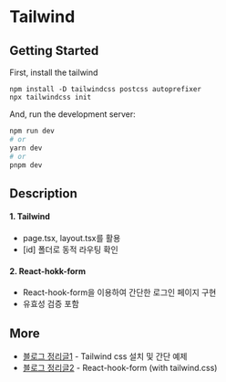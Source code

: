 # Tailwind

## Getting Started

First, install the tailwind

```
npm install -D tailwindcss postcss autoprefixer
npx tailwindcss init
```

And, run the development server:

```bash
npm run dev
# or
yarn dev
# or
pnpm dev
```

## Description

#### 1. Tailwind

- page.tsx, layout.tsx를 활용
- [id] 폴더로 동적 라우팅 확인

#### 2. React-hokk-form

- React-hook-form을 이용하여 간단한 로그인 페이지 구현
- 유효성 검증 포함

## More

- [블로그 정리글1](https://blog.naver.com/zhwltlr/223088662689) - Tailwind css 설치 및 간단 예제
- [블로그 정리글2](https://blog.naver.com/zhwltlr/223132240108) - React-hook-form (with tailwind.css)

